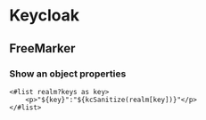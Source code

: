 # Keycloak

## FreeMarker

### Show an object properties

```injectedfreemarker
<#list realm?keys as key>
    <p>"${key}":"${kcSanitize(realm[key])}"</p>
</#list>
```
